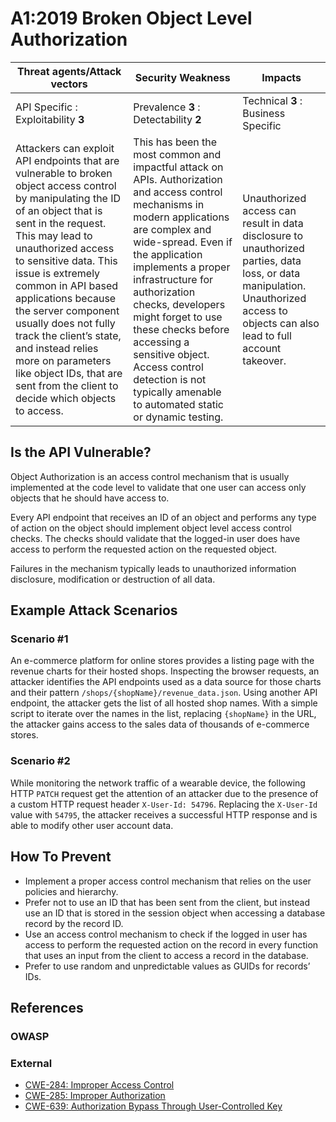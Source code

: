 A1:2019 Broken Object Level Authorization
=========================================

| Threat agents/Attack vectors | Security Weakness | Impacts |
| - | - | - |
| API Specific : Exploitability **3** | Prevalence **3** : Detectability **2** | Technical **3** : Business Specific |
| Attackers can exploit API endpoints that are vulnerable to broken object access control by manipulating the ID of an object that is sent in the request. This may lead to unauthorized access to sensitive data. This issue is extremely common in API based applications because the server component usually does not fully track the client’s state, and instead relies more on parameters like object IDs, that are sent from the client to decide which objects to access. | This has been the most common and impactful attack on APIs. Authorization and access control mechanisms in modern applications are complex and wide-spread. Even if the application implements a proper infrastructure for authorization checks, developers might forget to use these checks before accessing a sensitive object. Access control detection is not typically amenable to automated static or dynamic testing. | Unauthorized access can result in data disclosure to unauthorized parties, data loss, or data manipulation. Unauthorized access to objects can also lead to full account takeover. |

## Is the API Vulnerable?

Object Authorization is an access control mechanism that is usually implemented
at the code level to validate that one user can access only objects that he
should have access to.

Every API endpoint that receives an ID of an object and performs any type of
action on the object should implement object level access control checks. The
checks should validate that the logged-in user does have access to perform the
requested action on the requested object.

Failures in the mechanism typically leads to unauthorized information
disclosure, modification or destruction of all data.

## Example Attack Scenarios

### Scenario #1

An e-commerce platform for online stores provides a listing page with the
revenue charts for their hosted shops. Inspecting the browser requests, an
attacker identifies the API endpoints used as a data source for those charts
and their pattern `/shops/{shopName}/revenue_data.json`. Using another API
endpoint, the attacker gets the list of all hosted shop names. With a simple
script to iterate over the names in the list, replacing `{shopName}` in the URL,
the attacker gains access to the sales data of thousands of e-commerce stores.

### Scenario #2

While monitoring the network traffic of a wearable device, the following HTTP
`PATCH` request get the attention of an attacker due to the presence of a custom
HTTP request header `X-User-Id: 54796`. Replacing the `X-User-Id` value with
`54795`, the attacker receives a successful HTTP response and is able to modify
other user account data.

## How To Prevent

* Implement a proper access control mechanism that relies on the user policies
  and hierarchy.
* Prefer not to use an ID that has been sent from the client, but instead use an
  ID that is stored in the session object when accessing a database record by
  the record ID.
* Use an access control mechanism to check if the logged in user has access to
  perform the requested action on the record in every function that uses an
  input from the client to access a record in the database.
* Prefer to use random and unpredictable values as GUIDs for records’ IDs.

## References

### OWASP

### External

* [CWE-284: Improper Access Control][1]
* [CWE-285: Improper Authorization][2]
* [CWE-639: Authorization Bypass Through User-Controlled Key][3]

[1]: https://cwe.mitre.org/data/definitions/284.html
[2]: https://cwe.mitre.org/data/definitions/285.html
[3]: https://cwe.mitre.org/data/definitions/639.html
